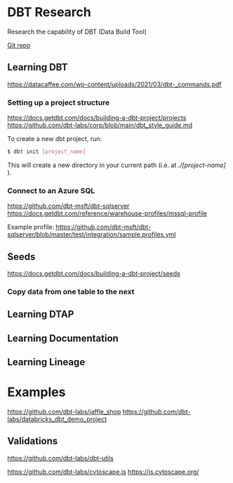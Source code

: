 # DBT Research
Research the capability of DBT (Data Build Tool)

[Git repo](https://github.com/schalkje/DBTResearch)

## Learning DBT
https://datacaffee.com/wp-content/uploads/2021/03/dbt-_commands.pdf

### Setting up a project structure
https://docs.getdbt.com/docs/building-a-dbt-project/projects
https://github.com/dbt-labs/corp/blob/main/dbt_style_guide.md


To create a new dbt project, run:
``` Bash
$ dbt init [project_name]
```
This will create a new directory in your current path (i.e. at _./[project-name]_ ).

### Connect to an Azure SQL
https://github.com/dbt-msft/dbt-sqlserver
https://docs.getdbt.com/reference/warehouse-profiles/mssql-profile

Example profile:
https://github.com/dbt-msft/dbt-sqlserver/blob/master/test/integration/sample.profiles.yml


## Seeds
https://docs.getdbt.com/docs/building-a-dbt-project/seeds

### Copy data from one table to the next

## Learning DTAP

## Learning Documentation

## Learning Lineage

# Examples

https://github.com/dbt-labs/jaffle_shop
https://github.com/dbt-labs/databricks_dbt_demo_project


## Validations
https://github.com/dbt-labs/dbt-utils


https://github.com/dbt-labs/cytoscape.js
https://js.cytoscape.org/